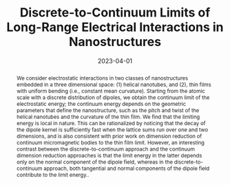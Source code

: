 ---
title: "Discrete-to-Continuum Limits of Long-Range Electrical Interactions in Nanostructures"

authors:
- admin
- "Timothy Breitzman"
- "Kaushik Dayal"
author_notes:
- "Corresponding author"
date: "2023-04-01"
doi: "10.1007/s00205-023-01869-6"

# Schedule page publish date (NOT publication's date).
publishDate: "2025-01-01"

# Publication type.
publication_types: ["article-journal"]

# Publication name and optional abbreviated publication name.
publication: "*Archive for Rational Mechanics and Analysis*"
publication_short: "ARMA"

abstract: "We consider electrostatic interactions in two classes of nanostructures embedded in a three dimensional space: (1) helical nanotubes, and (2), thin films with uniform bending (i.e., constant mean curvature). Starting from the atomic scale with a discrete distribution of dipoles, we obtain the continuum limit of the electrostatic energy; the continuum energy depends on the geometric parameters that define the nanostructure, such as the pitch and twist of the helical nanotubes and the curvature of the thin film. We find that the limiting energy is local in nature. This can be rationalized by noticing that the decay of the dipole kernel is sufficiently fast when the lattice sums run over one and two dimensions, and is also consistent with prior work on dimension reduction of continuum micromagnetic bodies to the thin film limit. However, an interesting contrast between the discrete-to-continuum approach and the continuum dimension reduction approaches is that the limit energy in the latter depends only on the normal component of the dipole field, whereas in the discrete-to-continuum approach, both tangential and normal components of the dipole field contribute to the limit energy.."

# Summary. An optional shortened abstract.
summary: ''

tags:
- Continuum Limit
- Nanostructures
- Electrostatics
- Dipole-Dipole Interaction
- Multiscale Methods
featured: true

# links:
url_pdf: ''
url_code: ''
url_source: 'https://doi.org/10.1007/s00205-023-01869-6'
---